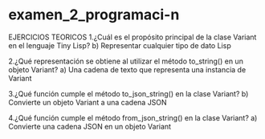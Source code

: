 # examen_2_programaci-n

EJERCICIOS TEORICOS
1.¿Cuál es el propósito principal de la clase Variant en el lenguaje Tiny Lisp?
b) Representar cualquier tipo de dato Lisp

2.¿Qué representación se obtiene al utilizar el método to_string() en un objeto Variant?
a) Una cadena de texto que representa una instancia de Variant

3.¿Qué función cumple el método to_json_string() en la clase Variant?
b) Convierte un objeto Variant a una cadena JSON

4.¿Qué función cumple el método from_json_string() en la clase Variant?
a) Convierte una cadena JSON en un objeto Variant


